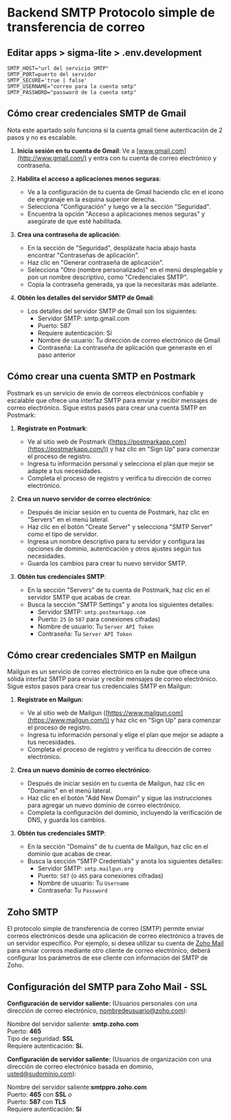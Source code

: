 # Backend SMTP Protocolo simple de transferencia de correo
## Editar apps > sigma-lite > .env.development
```shell
SMTP_HOST="url del servicio SMTP"
SMTP_PORT=puerto del servidor
SMTP_SECURE='true | false'
SMTP_USERNAME="correo para la cuenta smtp"
SMTP_PASSWORD="password de la cuenta smtp"
```

## Cómo crear credenciales SMTP de Gmail
Nota este apartado solo funciona si la cuenta gmail tiene autenticación de 2 pasos y no es escalable.
1.  **Inicia sesión en tu cuenta de Gmail**: Ve a  [www.gmail.com](http://www.gmail.com/)  y entra con tu cuenta de correo electrónico y contraseña.
    
2.  **Habilita el acceso a aplicaciones menos seguras**:
    
    -   Ve a la configuración de tu cuenta de Gmail haciendo clic en el icono de engranaje en la esquina superior derecha.
    -   Selecciona "Configuración" y luego ve a la sección "Seguridad".
    -   Encuentra la opción "Acceso a aplicaciones menos seguras" y asegúrate de que esté habilitada.
3.  **Crea una contraseña de aplicación**:
    
    -   En la sección de "Seguridad", desplázate hacia abajo hasta encontrar "Contraseñas de aplicación".
    -   Haz clic en "Generar contraseña de aplicación".
    -   Selecciona "Otro (nombre personalizado)" en el menú desplegable y pon un nombre descriptivo, como "Credenciales SMTP".
    -   Copia la contraseña generada, ya que la necesitarás más adelante.
4.  **Obtén los detalles del servidor SMTP de Gmail**:
    
    -   Los detalles del servidor SMTP de Gmail son los siguientes:
        -   Servidor SMTP: smtp.gmail.com
        -   Puerto: 587
        -   Requiere autenticación: Sí
        -   Nombre de usuario: Tu dirección de correo electrónico de Gmail
        -   Contraseña: La contraseña de aplicación que generaste en el paso anterior



## Cómo crear una cuenta SMTP en Postmark

Postmark es un servicio de envío de correos electrónicos confiable y escalable que ofrece una interfaz SMTP para enviar y recibir mensajes de correo electrónico. Sigue estos pasos para crear una cuenta SMTP en Postmark:

1.  **Regístrate en Postmark**:
    
    -   Ve al sitio web de Postmark ([https://postmarkapp.com](https://postmarkapp.com/)) y haz clic en "Sign Up" para comenzar el proceso de registro.
    -   Ingresa tu información personal y selecciona el plan que mejor se adapte a tus necesidades.
    -   Completa el proceso de registro y verifica tu dirección de correo electrónico.
2.  **Crea un nuevo servidor de correo electrónico**:
    
    -   Después de iniciar sesión en tu cuenta de Postmark, haz clic en "Servers" en el menú lateral.
    -   Haz clic en el botón "Create Server" y selecciona "SMTP Server" como el tipo de servidor.
    -   Ingresa un nombre descriptivo para tu servidor y configura las opciones de dominio, autenticación y otros ajustes según tus necesidades.
    -   Guarda los cambios para crear tu nuevo servidor SMTP.
3.  **Obtén tus credenciales SMTP**:
    
    -   En la sección "Servers" de tu cuenta de Postmark, haz clic en el servidor SMTP que acabas de crear.
    -   Busca la sección "SMTP Settings" y anota los siguientes detalles:
        -   Servidor SMTP:  `smtp.postmarkapp.com`
        -   Puerto:  `25`  (o  `587`  para conexiones cifradas)
        -   Nombre de usuario: Tu  `Server API Token`
        -   Contraseña: Tu  `Server API Token`


## Cómo crear credenciales SMTP en Mailgun

Mailgun es un servicio de correo electrónico en la nube que ofrece una sólida interfaz SMTP para enviar y recibir mensajes de correo electrónico. Sigue estos pasos para crear tus credenciales SMTP en Mailgun:

1.  **Regístrate en Mailgun**:
    
    -   Ve al sitio web de Mailgun ([https://www.mailgun.com](https://www.mailgun.com/)) y haz clic en "Sign Up" para comenzar el proceso de registro.
    -   Ingresa tu información personal y elige el plan que mejor se adapte a tus necesidades.
    -   Completa el proceso de registro y verifica tu dirección de correo electrónico.
2.  **Crea un nuevo dominio de correo electrónico**:
    
    -   Después de iniciar sesión en tu cuenta de Mailgun, haz clic en "Domains" en el menú lateral.
    -   Haz clic en el botón "Add New Domain" y sigue las instrucciones para agregar un nuevo dominio de correo electrónico.
    -   Completa la configuración del dominio, incluyendo la verificación de DNS, y guarda los cambios.
3.  **Obtén tus credenciales SMTP**:
    
    -   En la sección "Domains" de tu cuenta de Mailgun, haz clic en el dominio que acabas de crear.
    -   Busca la sección "SMTP Credentials" y anota los siguientes detalles:
        -   Servidor SMTP:  `smtp.mailgun.org`
        -   Puerto:  `587`  (o  `465`  para conexiones cifradas)
        -   Nombre de usuario: Tu  `Username`
        -   Contraseña: Tu  `Password`


## Zoho SMTP 
El protocolo simple de transferencia de correo (SMTP) permite enviar correos electrónicos desde una aplicación de correo electrónico a través de un servidor específico. Por ejemplo, si desea utilizar su cuenta de  [Zoho Mail](https://www.zoho.com/es-xl/mail/)  para enviar correos mediante otro cliente de correo electrónico, deberá configurar los parámetros de ese cliente con información del SMTP de Zoho.

## Configuración del SMTP para Zoho Mail - SSL

**Configuración de servidor saliente:**  (Usuarios personales con una dirección de correo electrónico, nombredeusuario@zoho.com):

Nombre del servidor saliente:  **smtp.zoho.com**  
Puerto:  **465**  
Tipo de seguridad: **SSL**  
Requiere autenticación:  **Sí.**

**Configuración de servidor saliente:**  (Usuarios de organización con una dirección de correo electrónico basada en dominio, usted@sudominio.com):

Nombre del servidor saliente:**smtppro.zoho.com**  
Puerto:  **465**  con  **SSL**  _o_  
Puerto:  **587**  con  **TLS**  
Requiere autenticación:  **Sí**